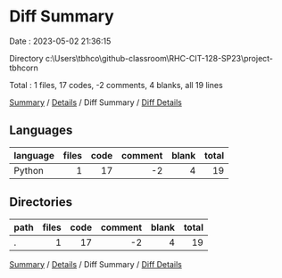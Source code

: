 # Diff Summary

Date : 2023-05-02 21:36:15

Directory c:\\Users\\tbhco\\github-classroom\\RHC-CIT-128-SP23\\project-tbhcorn

Total : 1 files,  17 codes, -2 comments, 4 blanks, all 19 lines

[Summary](results.md) / [Details](details.md) / Diff Summary / [Diff Details](diff-details.md)

## Languages
| language | files | code | comment | blank | total |
| :--- | ---: | ---: | ---: | ---: | ---: |
| Python | 1 | 17 | -2 | 4 | 19 |

## Directories
| path | files | code | comment | blank | total |
| :--- | ---: | ---: | ---: | ---: | ---: |
| . | 1 | 17 | -2 | 4 | 19 |

[Summary](results.md) / [Details](details.md) / Diff Summary / [Diff Details](diff-details.md)